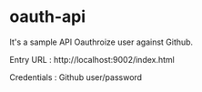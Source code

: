 # oauth-api

It's a sample API Oauthroize user against Github.

Entry URL :
http://localhost:9002/index.html

Credentials : Github user/password

